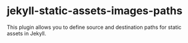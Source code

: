 # jekyll-static-assets-images-paths
This plugin allows you to define source and destination paths for static assets in Jekyll.
